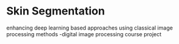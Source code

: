 # Skin Segmentation
enhancing deep learning based approaches using classical image processing methods
-digital image processing course project  
